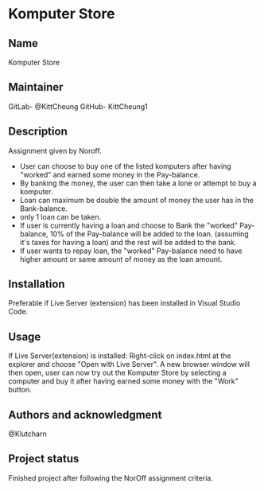 # Komputer Store

## Name
Komputer Store

## Maintainer
GitLab- @KittCheung
GitHub- KittCheung1

## Description
Assignment given by Noroff.
* User can choose to buy one of the listed komputers after having "worked" and earned some money in the Pay-balance.
* By banking the money, the user can then take a lone or attempt to buy a komputer.
* Loan can maximum be double the amount of money the user has in the Bank-balance.
* only 1 loan can be taken.
* If user is currently having a loan and choose to Bank the "worked" Pay-balance, 10% of the Pay-balance will be added to the loan. (assuming it's taxes for having a loan)
and the rest will be added to the bank.
* If user wants to repay loan, the "worked" Pay-balance need to have higher amount or same amount of money as the loan amount.

## Installation
Preferable if Live Server (extension) has been installed in Visual Studio Code.

## Usage
If Live Server(extension) is installed: Right-click on index.html at the explorer and choose "Open with Live Server".
A new browser window will then open, user can now try out the Komputer Store by selecting a computer and buy it after having earned some money with the "Work" button.

## Authors and acknowledgment
@Klutcharn

## Project status
Finished project after following the NorOff assignment criteria.

